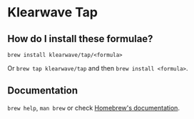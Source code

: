 # Klearwave Tap


## How do I install these formulae?

`brew install klearwave/tap/<formula>`

Or `brew tap klearwave/tap` and then `brew install <formula>`.


## Documentation

`brew help`, `man brew` or check [Homebrew's documentation](https://docs.brew.sh).
